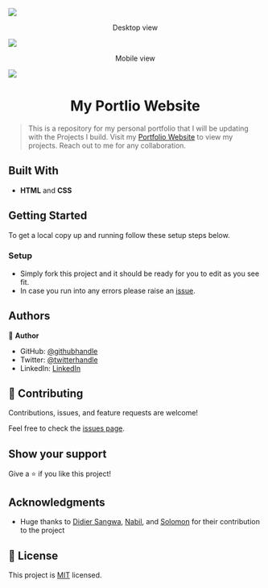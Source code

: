 ![](https://img.shields.io/badge/Microverse-blueviolet)

<p align="center">Desktop view</p>
<img src="./assets/desktop.png">

<p align="center"> Mobile view</p>
<img src="./assets/mobile.png"> 

<h1 align="center"> My Portlio Website </h1>

> This is a repository for my personal portfolio that I will be updating with the Projects I build. 
> Visit my [Portfolio Website](https://benmuiruri.github.io/my-portfolio/) to view my projects.
> Reach out to me for any collaboration. 

## Built With

- **HTML** and **CSS**

## Getting Started

To get a local copy up and running follow these setup steps below.

### Setup

- Simply fork this project and it should be ready for you to edit as you see fit.
- In case you run into any errors please raise an [issue](https://github.com/Benmuiruri/my-portfolio/issues).

## Authors

👤 **Author**

- GitHub: [@githubhandle](https://github.com/Benmuiruri)
- Twitter: [@twitterhandle](https://twitter.com/_optimize)
- LinkedIn: [LinkedIn](https://www.linkedin.com/in/benjamin-kiarie-180b66149/)

## 🤝 Contributing

Contributions, issues, and feature requests are welcome!

Feel free to check the [issues page](https://github.com/Benmuiruri/my-portfolio/issues).

## Show your support

Give a ⭐️ if you like this project!

## Acknowledgments

- Huge thanks to [Didier Sangwa](https://github.com/sangwa7), [Nabil](https://github.com/NabilHY), and [Solomon](https://github.com/Achilles-Dev) for their contribution to the project

## 📝 License

This project is [MIT](https://opensource.org/licenses/MIT) licensed.
